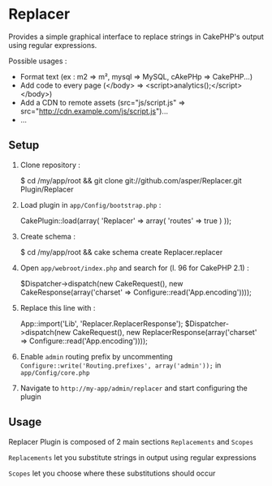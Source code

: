 Replacer
========

Provides a simple graphical interface to replace strings in CakePHP's output using regular expressions. 

Possible usages :
- Format text (ex : m2 => m², mysql => MySQL, cAkePHp => CakePHP...)
- Add code to every page (&lt;/body> => &lt;script>analytics();&lt;/script>&lt;/body>)
- Add a CDN to remote assets (src="js/script.js" => src="http://cdn.example.com/js/script.js")...
- ...

Setup
-----

1) Clone repository :

	$ cd /my/app/root && git clone git://github.com/asper/Replacer.git Plugin/Replacer

2) Load plugin in `app/Config/bootstrap.php`  :

	CakePlugin::load(array(
		'Replacer' => array(
			'routes' => true
		)
	));
	
3) Create schema :

	$ cd /my/app/root && cake schema create Replacer.replacer

4) Open `app/webroot/index.php` and search for (l. 96 for CakePHP 2.1) :

	$Dispatcher->dispatch(new CakeRequest(), new CakeResponse(array('charset' => Configure::read('App.encoding'))));
	
5) Replace this line with :

	App::import('Lib', 'Replacer.ReplacerResponse');
	$Dispatcher->dispatch(new CakeRequest(), new ReplacerResponse(array('charset' => Configure::read('App.encoding'))));
	
6) Enable `admin` routing prefix by uncommenting `Configure::write('Routing.prefixes', array('admin'));` in `app/Config/core.php`
	
7) Navigate to `http://my-app/admin/replacer` and start configuring the plugin

Usage
-----

Replacer Plugin is composed of 2 main sections `Replacements` and `Scopes`

`Replacements` let you substitute strings in output using regular expressions

`Scopes` let you choose where these substitutions should occur
	
